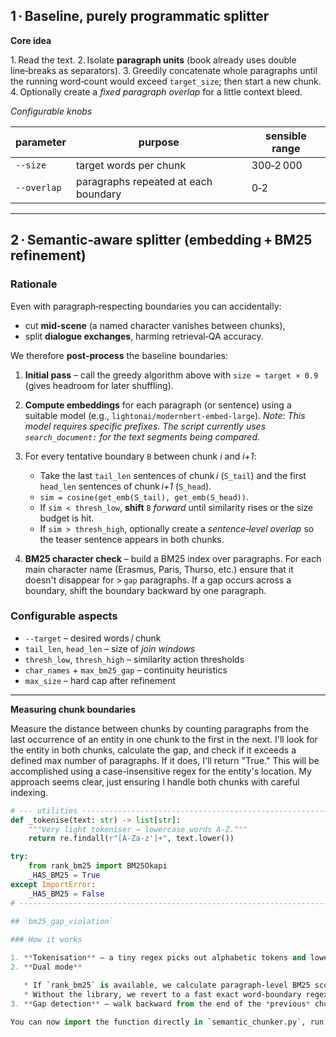 ## 1 · Baseline, purely programmatic splitter

**Core idea**

1. Read the text.
2. Isolate **paragraph units** (book already uses double line‑breaks as separators).
3. Greedily concatenate whole paragraphs until the running word‑count would exceed `target_size`; then start a new chunk.
4. Optionally create a *fixed paragraph overlap* for a little context bleed.

*Configurable knobs*

| parameter   | purpose                              | sensible range |
| ----------- | ------------------------------------ | -------------- |
| `--size`    | target words per chunk               | 300‑2 000      |
| `--overlap` | paragraphs repeated at each boundary | 0‑2            |

---

## 2 · Semantic‑aware splitter (embedding + BM25 refinement)

### Rationale

Even with paragraph‑respecting boundaries you can accidentally:

* cut **mid‑scene** (a named character vanishes between chunks),
* split **dialogue exchanges**, harming retrieval‑QA accuracy.

We therefore **post‑process** the baseline boundaries:

1. **Initial pass** – call the greedy algorithm above with `size ≈ target × 0.9` (gives headroom for later shuffling).

2. **Compute embeddings** for each paragraph (or sentence) using a suitable model (e.g., `lightonai/modernbert-embed-large`).
   *Note: This model requires specific prefixes. The script currently uses `search_document:` for the text segments being compared.*

3. For every tentative boundary `B` between chunk *i* and *i+1*:

   * Take the last `tail_len` sentences of chunk *i* (`S_tail`) and the first `head_len` sentences of chunk *i+1* (`S_head`).
   * `sim = cosine(get_emb(S_tail), get_emb(S_head))`.
   * If `sim < thresh_low`, **shift** `B` *forward* until similarity rises or the size budget is hit.
   * If `sim > thresh_high`, optionally create a *sentence‑level overlap* so the teaser sentence appears in both chunks.

4. **BM25 character check** – build a BM25 index over paragraphs. For each main character name (Erasmus, Paris, Thurso, etc.) ensure that it doesn't disappear for > `gap` paragraphs. If a gap occurs across a boundary, shift the boundary backward by one paragraph.


### Configurable aspects

* `--target` – desired words / chunk
* `tail_len`, `head_len` – size of *join windows*
* `thresh_low`, `thresh_high` – similarity action thresholds
* `char_names` + `max_bm25_gap` – continuity heuristics
* `max_size` – hard cap after refinement

---

**Measuring chunk boundaries**

Measure the distance between chunks by counting paragraphs from the last occurrence of an entity in one chunk to the first in the next. I'll look for the entity in both chunks, calculate the gap, and check if it exceeds a defined max number of paragraphs. If it does, I'll return "True." This will be accomplished using a case-insensitive regex for the entity's location. My approach seems clear, just ensuring I handle both chunks with careful indexing.

```python
# --- utilities --------------------------------------------------------------
def _tokenise(text: str) -> list[str]:
    """Very light tokeniser → lowercase words A‑Z."""
    return re.findall(r"[A-Za-z']+", text.lower())

try:
    from rank_bm25 import BM25Okapi
    _HAS_BM25 = True
except ImportError:
    _HAS_BM25 = False
# ---------------------------------------------------------------------------

## `bm25_gap_violation`
 
### How it works

1. **Tokenisation** – a tiny regex picks out alphabetic tokens and lower‑cases them, enough for BM25.
2. **Dual mode**

   * If `rank_bm25` is available, we calculate paragraph‑level BM25 scores for the entity; any paragraph scoring above `bm25_thresh` (0 → "contains at least one query term") counts as a hit.
   * Without the library, we revert to a fast exact word‑boundary regex.
3. **Gap detection** – walk backward from the end of the *previous* chunk and forward from the start of the *next* chunk to locate the two nearest mentions.  The sum of paragraphs between those two mentions (inclusive of the join) is the **gap**.  If it exceeds `max_gap`, the function flags a violation so your boundary‑refinement logic can shift or duplicate paragraphs.

You can now import the function directly in `semantic_chunker.py`, run the script, and the continuity‑checking step will operate deterministically—optionally strengthened by BM25 when the library is installed.

